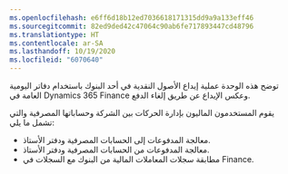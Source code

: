 ```yaml
---
ms.openlocfilehash: e6ff6d18b12ed7036618171315dd9a9a133eff46
ms.sourcegitcommit: 82ed9ded42c47064c90ab6fe717893447cd48796
ms.translationtype: HT
ms.contentlocale: ar-SA
ms.lasthandoff: 10/19/2020
ms.locfileid: "6070640"
---
```

توضح هذه الوحدة عملية إيداع الأصول النقدية في أحد البنوك باستخدام دفاتر اليومية العامة في Dynamics 365 Finance وعكس الإيداع عن طريق إلغاء الدفع.

يقوم المستخدمون الماليون بإدارة الحركات بين الشركة وحساباتها المصرفية والتي تشمل ما يلي:

- معالجة المدفوعات إلى الحسابات المصرفية ودفتر الأستاذ.
- معالجة المدفوعات من الحسابات المصرفية ودفتر الأستاذ.
- مطابقة سجلات المعاملات المالية من البنوك مع السجلات في Finance.

